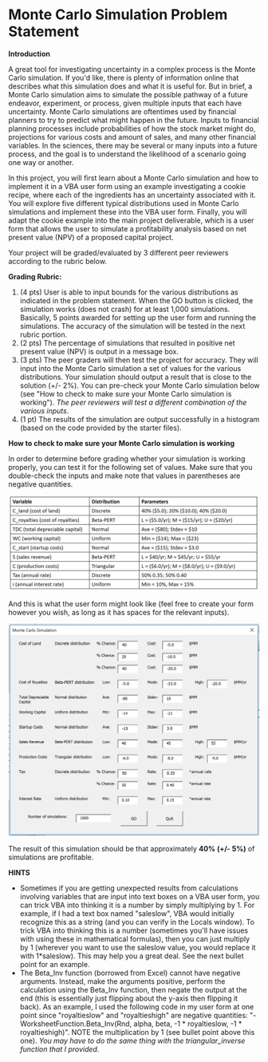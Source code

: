 # Monte Carlo Simulation Problem Statement

**Introduction**

A great tool for investigating uncertainty in a complex process is the Monte Carlo simulation.  If you'd like, there is plenty of information online that describes what this simulation does and what it is useful for.  But in brief, a Monte Carlo simulation aims to simulate the possible pathway of a future endeavor, experiment, or process, given multiple inputs that each have uncertainty.  Monte Carlo simulations are oftentimes used by financial planners to try to predict what might happen in the future.  Inputs to financial planning processes include probabilities of how the stock market might do, projections for various costs and amount of sales, and many other financial variables.  In the sciences, there may be several or many inputs into a future process, and the goal is to understand the likelihood of a scenario going one way or another.

In this project, you will first learn about a Monte Carlo simulation and how to implement it in a VBA user form using an example investigating a cookie recipe, where each of the ingredients has an uncertainty associated with it.  You will explore five different typical distributions used in Monte Carlo simulations and implement these into the VBA user form.  Finally, you will adapt the cookie example into the main project deliverable, which is a user form that allows the user to simulate a profitability analysis based on net present value (NPV) of a proposed capital project.

Your project will be graded/evaluated by 3 different peer reviewers according to the rubric below.



**Grading Rubric:**

1. (4 pts)  User is able to input bounds for the various distributions as indicated in the problem statement. When the GO button is clicked, the simulation works (does not crash) for at least 1,000 simulations. Basically, 5 points awarded for setting up the user form and running the simulations. The accuracy of the simulation will be tested in the next rubric portion.
2. (2 pts)  The percentage of simulations that resulted in positive net present value (NPV) is output in a message box.
3. (3 pts)  The peer graders will then test the project for accuracy. They will input into the Monte Carlo simulation a set of values for the various distributions. Your simulation should output a result that is close to the solution (+/- 2%).  You can pre-check your Monte Carlo simulation below (see "How to check to make sure your Monte Carlo simulation is working").  *The peer reviewers will test a different combination of the various inputs*.
4. (1 pt)  The results of the simulation are output successfully in a histogram (based on the code provided by the starter files).



**How to check to make sure your Monte Carlo simulation is working**  

In order to determine before grading whether your simulation is working properly, you can test it for the following set of values.  Make sure that you double-check the inputs and make note that values in parentheses are negative quantities.



![img](../assets/4-1.png)

And this is what the user form might look like (feel free to create your form however you wish, as long as it has spaces for the relevant inputs).



![img](../assets/4-2.png)

The result of this simulation should be that approximately **40% (+/- 5%)** of simulations are profitable.



**HINTS**

- Sometimes if you are getting unexpected results from calculations involving variables that are input into text boxes on a VBA user form, you can trick VBA into thinking it is a number by simply multiplying by 1.  For example, if I had a text box named "saleslow", VBA would initially recognize this as a string (and you can verify in the Locals window).  To trick VBA into thinking this is a number (sometimes you'll have issues with using these in mathematical formulas), then you can just multiply by 1 (wherever you want to use the saleslow value, you would replace it with 1*saleslow).  This may help you a great deal.  See the next bullet point for an example.
- The Beta_Inv function (borrowed from Excel) cannot have negative arguments.  Instead, make the arguments positive, perform the calculation using the Beta_Inv function, then negate the output at the end (this is essentially just flipping about the y-axis then flipping it back).  As an example, I used the following code in my user form at one point since "royaltieslow" and "royaltieshigh" are negative quantities: "-WorksheetFunction.Beta_Inv(Rnd, alpha, beta, -1 * royaltieslow, -1 * royaltieshigh)".  NOTE the multiplication by 1 (see bullet point above this one).  *You may have to do the same thing with the triangular_inverse function that I provided.*